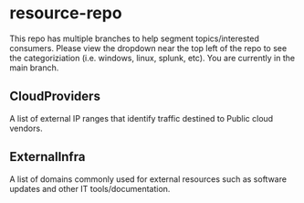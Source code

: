 ﻿# resource-repo
This repo has multiple branches to help segment topics/interested consumers. Please view the dropdown near the top left of the repo to see the categoriziation (i.e. windows, linux, splunk, etc). You are currently in the main branch.
## CloudProviders
A list of external IP ranges that identify traffic destined to Public cloud vendors.
## ExternalInfra
A list of domains commonly used for external resources such as software updates and other IT tools/documentation.
